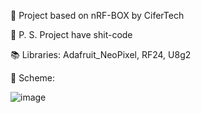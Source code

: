 👀 Project based on nRF-BOX by CiferTech

💩 P. S. Project have shit-code

📚 Libraries:
Adafruit_NeoPixel, RF24, U8g2

🧮 Scheme:

![image](https://github.com/user-attachments/assets/4ef8b1a8-04a9-4a68-97be-123fc6c1847e)
